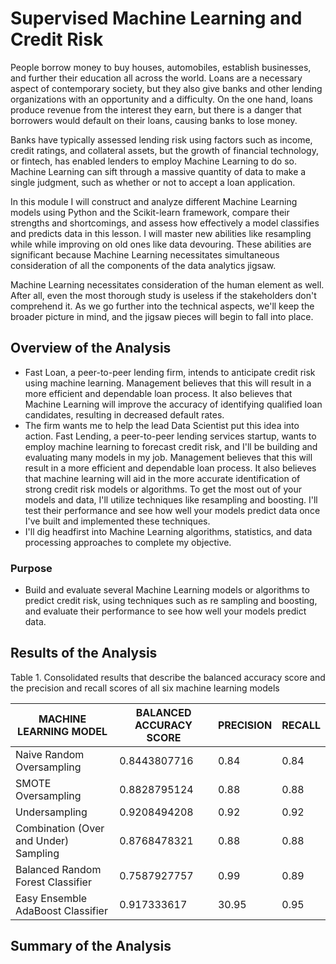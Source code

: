 # Supervised Machine Learning and Credit Risk

People borrow money to buy houses, automobiles, establish businesses, and further their education all across the world. Loans are a necessary aspect of contemporary society, but they also give banks and other lending organizations with an opportunity and a difficulty. On the one hand, loans produce revenue from the interest they earn, but there is a danger that borrowers would default on their loans, causing banks to lose money.

Banks have typically assessed lending risk using factors such as income, credit ratings, and collateral assets, but the growth of financial technology, or fintech, has enabled lenders to employ Machine Learning to do so. Machine Learning can sift through a massive quantity of data to make a single judgment, such as whether or not to accept a loan application.

In this module I will construct and analyze different Machine Learning models using Python and the Scikit-learn framework, compare their strengths and shortcomings, and assess how effectively a model classifies and predicts data in this lesson. I will master new abilities like resampling while while improving on old ones like data devouring. These abilities are significant because Machine Learning necessitates simultaneous consideration of all the components of the data analytics jigsaw.

Machine Learning necessitates consideration of the human element as well. After all, even the most thorough study is useless if the stakeholders don't comprehend it. As we go further into the technical aspects, we'll keep the broader picture in mind, and the jigsaw pieces will begin to fall into place.

## Overview of the Analysis

* Fast Loan, a peer-to-peer lending firm, intends to anticipate credit risk using machine learning. Management believes that this will result in a more efficient and dependable loan process. It also believes that Machine Learning will improve the accuracy of identifying qualified loan candidates, resulting in decreased default rates.
* The firm wants me to help the lead Data Scientist put this idea into action. Fast Lending, a peer-to-peer lending services startup, wants to employ machine learning to forecast credit risk, and I'll be building and evaluating many models in my job. Management believes that this will result in a more efficient and dependable loan process. It also believes that machine learning will aid in the more accurate identification of strong credit risk models or algorithms. To get the most out of your models and data, I'll utilize techniques like resampling and boosting. I'll test their performance and see how well your models predict data once I've built and implemented these techniques.
* I'll dig headfirst into Machine Learning algorithms, statistics, and data processing approaches to complete my objective.

### Purpose
* Build and evaluate several Machine Learning models or algorithms to predict credit risk, using techniques such as re sampling and boosting, and evaluate their performance to see how well your models predict data. 

## Results of the Analysis

Table 1. Consolidated results that describe the balanced accuracy score and the precision and recall scores of all six machine learning models

| MACHINE LEARNING MODEL | BALANCED ACCURACY SCORE | PRECISION | RECALL
| ----------- | ----------- | ----------- | -----------
| Naive Random Oversampling | 0.8443807716 | 0.84 | 0.84
| SMOTE Oversampling | 0.8828795124 | 0.88 | 0.88
| Undersampling | 0.9208494208 | 0.92 | 0.92
| Combination (Over and Under) Sampling | 0.8768478321 | 0.88 | 0.88
| Balanced Random Forest Classifier | 0.7587927757 | 0.99 | 0.89
| Easy Ensemble AdaBoost Classifier | 0.917333617 | 30.95 | 0.95


## Summary of the Analysis
